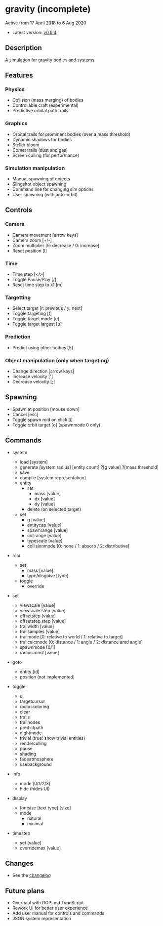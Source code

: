 # gravity (incomplete)
Active from 17 April 2018 to 6 Aug 2020
- Latest version: [v0.6.4](https://github.com/AoMedium/gravity/tree/main/versions/gravity%20v0.6.4)
## Description
A simulation for gravity bodies and systems

## Features
### Physics
- Collision (mass merging) of bodies
- Controllable craft (experimental)
- Predictive orbital path trails

### Graphics
- Orbital trails for prominent bodies (over a mass threshold)
- Dynamic shadows for bodies
- Stellar bloom
- Comet trails (dust and gas)
- Screen culling (for performance)

### Simulation manipulation
- Manual spawning of objects
- Slingshot object spawning
- Command line for changing sim options
- User spawning (with auto-orbit)

## Controls
### Camera
- Camera movement [arrow keys]
- Camera zoom [+/-]
- Zoom multiplier [9: decrease / 0: increase]
- Reset position [l]
### Time
- Time step [</>]
- Toggle Pause/Play [/]
- Reset time step to x1 [m]
### Targetting
- Select target [r: previous / y: next]
- Toggle targeting [t]
- Toggle target mode [e]
- Toggle target largest [u]

### Prediction
- Predict using other bodies [5]

### Object manipulation (only when targeting)
- Change direction [arrow keys]
- Increase velocity [']
- Decrease velocity [;]
## Spawning
- Spawn at position [mouse down]
- Cancel [esc]
- Toggle spawn roid on click [i]
- Toggle orbit target [o] (spawnmode 0 only)


## Commands
- system
  - load [system]
  - generate [system radius] [entity count] ?[g value] ?[mass threshold]
  - save
  - compile [system representation]
  - entity
    - set
      - mass [value]
      - dx [value]
      - dy [value]
    - delete (on selected target)
  - set
    - g [value]
    - entitycap [value]
    - spawnrange [value]
    - cullrange [value]
    - typescale [value]
    - collisionmode [0: none / 1: absorb / 2: distributive]
    
- roid
  - set
    - mass [value]
    - type/disguise [type]
  - toggle
    - override
    
- set
  - viewscale [value]
  - viewscale.step [value]
  - offsetstep [value]
  - offsetstep.step [value]
  - trailwidth [value]
  - trailsamples [value]
  - trailmode [0: relative to world / 1: relative to target]
  - trailcalcmode [0: distance / 1: angle / 2: distance amd angle]
  - spawnmode [0/1]
  - radiusconst [value]
  
- goto
  - entity [id]
  - position (not implemented)

- toggle
  - ui
  - targetcursor
  - radiuscoloring
  - clear
  - trails
  - trailnodes
  - predictpath
  - nightmode
  - trivial (true: show trivial entities)
  - renderculling
  - pause
  - shading
  - fadeatmosphere
  - usebackground
  
- info
  - mode [0/1/2/3]
  - hide (hides UI)
  
- display
  - fontsize [text type] [size]
  - mode
    - natural
    - minimal
    
- timestep
  - set [value]
  - overridemax [value]

## Changes
- See the [changelog](changelog.txt)

## Future plans
- Overhaul with OOP and TypeScript
- Rework UI for better user experience
- Add user manual for controls and commands
- JSON system representation
